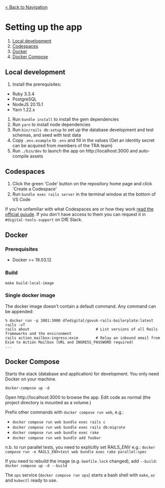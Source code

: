 [< Back to Navigation](../README.md)

# Setting up the app

1. [Local development](#local-development)
2. [Codespaces](#codespaces)
3. [Docker](#docker)
4. [Docker Compose](#docker-compose)

## Local development

1. Install the prerequisites:
- Ruby 3.3.4
- PostgreSQL
- NodeJS 20.15.1
- Yarn 1.22.x
1. Run `bundle install` to install the gem dependencies
1. Run `yarn` to install node dependencies
1. Run `bin/rails db:setup` to set up the database development and test schemas, and seed with test data
1. Copy `.env.example` to `.env` and fill in the values (Get an identity secret can be acquired from members of the TRA team)
1. Run `./bin/dev` to launch the app on http://localhost:3000 and auto-compile assets

## Codespaces

1. Click the green 'Code' button on the repository home page and click 'Create a Codespace'
2. Run `bundle exec rails server` in the terminal window at the bottom of VS Code

If you're unfamiliar with what Codespaces are or how they work [read the official guiude](https://docs.github.com/en/codespaces/overview). If you
don't have access to them you can request it in `#digital-tools-support` on DfE Slack.

## Docker

### Prerequisites
- Docker >= 19.03.12

### Build
```
make build-local-image
```

### Single docker image
The docker image doesn't contain a default command. Any command can be appended:
```
% docker run -p 3001:3000 dfedigital/govuk-rails-boilerplate:latest rails -vT
rails about                              # List versions of all Rails frameworks and the environment
rails action_mailbox:ingress:exim        # Relay an inbound email from Exim to Action Mailbox (URL and INGRESS_PASSWORD required)
...
```

## Docker Compose

Starts the stack (database and application) for development. You only need Docker on your machine.

```
docker-compose up -d
```

Open http://localhost:3000 to browse the app. Edit code as normal (the project directory is mounted as a volume.)

Prefix other commands with `docker compose run web`, e.g.:
- `docker compose run web bundle exec rails c`
- `docker compose run web bundle exec rails db:migrate`
- `docker compose run web bundle exec rake`
- `docker compose run web bundle add foobar`

n.b. to run parallel tests, you need to explicitly set RAILS_ENV e.g.: `docker compose run -e RAILS_ENV=test web bundle exec rake parallel:spec`

If you need to rebuild the image (e.g. `Gemfile.lock` changed), add `--build`: `docker compose up -d --build`

The `ops` service (`docker compose run ops`) starts a bash shell with `make`, `az` and `kubectl` ready to use.

